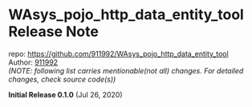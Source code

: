 # WAsys_pojo_http_data_entity_tool Release Note

repo: https://github.com/911992/WAsys_pojo_http_data_entity_tool  
Author: [911992](https://github.com/911992)  
*(NOTE: following list carries mentionable(not all) changes. For detailed changes, check source code(s))*  


**Initial Release 0.1.0** (Jul 26, 2020)